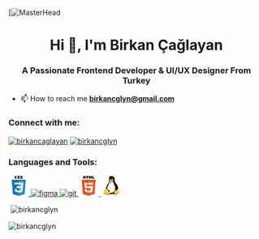 [![MasterHead](https://gonullu.pardus.org.tr/wp-content/uploads/2021/12/linux-terminal.png)
<h1 align="center">Hi 👋, I'm Birkan Çağlayan</h1>
<h3 align="center">A Passionate Frontend Developer & UI/UX Designer From Turkey</h3>

- 📫 How to reach me **birkancglyn@gmail.com**

<h3 align="left">Connect with me:</h3>
<p align="left">
<a href="https://linkedin.com/in/birkancaglayan" target="blank"><img align="center" src="https://raw.githubusercontent.com/rahuldkjain/github-profile-readme-generator/master/src/images/icons/Social/linked-in-alt.svg" alt="birkancaglayan" height="30" width="40" /></a>
<a href="https://instagram.com/birkancglyn" target="blank"><img align="center" src="https://raw.githubusercontent.com/rahuldkjain/github-profile-readme-generator/master/src/images/icons/Social/instagram.svg" alt="birkancglyn" height="30" width="40" /></a>
</p>

<h3 align="left">Languages and Tools:</h3>
<p align="left"> <a href="https://www.w3schools.com/css/" target="_blank" rel="noreferrer"> <img src="https://raw.githubusercontent.com/devicons/devicon/master/icons/css3/css3-original-wordmark.svg" alt="css3" width="40" height="40"/> </a> <a href="https://www.figma.com/" target="_blank" rel="noreferrer"> <img src="https://www.vectorlogo.zone/logos/figma/figma-icon.svg" alt="figma" width="40" height="40"/> </a> <a href="https://git-scm.com/" target="_blank" rel="noreferrer"> <img src="https://www.vectorlogo.zone/logos/git-scm/git-scm-icon.svg" alt="git" width="40" height="40"/> </a> <a href="https://www.w3.org/html/" target="_blank" rel="noreferrer"> <img src="https://raw.githubusercontent.com/devicons/devicon/master/icons/html5/html5-original-wordmark.svg" alt="html5" width="40" height="40"/> </a> <a href="https://www.linux.org/" target="_blank" rel="noreferrer"> <img src="https://raw.githubusercontent.com/devicons/devicon/master/icons/linux/linux-original.svg" alt="linux" width="40" height="40"/> </a> </p>

<p>&nbsp;<img align="center" src="https://github-readme-stats.vercel.app/api?username=birkancglyn&show_icons=true&locale=en" alt="birkancglyn" /></p>

<p><img align="center" src="https://github-readme-streak-stats.herokuapp.com/?user=birkancglyn&" alt="birkancglyn" /></p>



